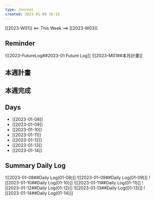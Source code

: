 ```yaml
---
type: Journal
created: 2023-01-09 16:15
---
```

[[2023-W01]] <== This Week ==> [[2023-W03]]
## Reminder
![[2023-FutureLog##2023-01 Future Log]]
![[2023-M01##本月計畫]]

## 本週計畫

## 本週完成

## Days
- [[2023-01-08]]
- [[2023-01-09]]
- [[2023-01-10]]
- [[2023-01-11]]
- [[2023-01-12]]
- [[2023-01-13]]
- [[2023-01-14]]

## Summary Daily Log
![[2023-01-08##Daily Log(01-08)]]
![[2023-01-09##Daily Log(01-09)]]
![[2023-01-10##Daily Log(01-10)]]
![[2023-01-11##Daily Log(01-11)]]
![[2023-01-12##Daily Log(01-12)]]
![[2023-01-13##Daily Log(01-13)]]
![[2023-01-14##Daily Log(01-14)]]